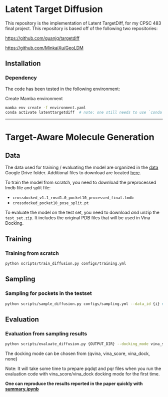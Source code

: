 # Latent Target Diffusion


This repository is the implementation of Latent TargetDiff, for my CPSC 483 final project. This repository is based off of the following two repositories:

https://github.com/guanjq/targetdiff 

https://github.com/MinkaiXu/GeoLDM

## Installation

### Dependency

The code has been tested in the following environment:

Create Mamba environment
```bash
mamba env create -f environment.yaml
conda activate latenttargetdiff  # note: one still needs to use `conda` to (de)activate environments
```
-----

# Target-Aware Molecule Generation
## Data
The data used for training / evaluating the model are organized in the [data](https://drive.google.com/drive/folders/1j21cc7-97TedKh_El5E34yI8o5ckI7eK?usp=share_link) Google Drive folder. Additional files to download are located [here](https://drive.google.com/drive/folders/1lQLC9Nztl6-x-z1zRpBNVNWTA8-UtGYK?usp=sharing). 

To train the model from scratch, you need to download the preprocessed lmdb file and split file:
* `crossdocked_v1.1_rmsd1.0_pocket10_processed_final.lmdb`
* `crossdocked_pocket10_pose_split.pt`

To evaluate the model on the test set, you need to download _and_ unzip the `test_set.zip`. It includes the original PDB files that will be used in Vina Docking.

## Training
### Training from scratch
```bash
python scripts/train_diffusion.py configs/training.yml
```

## Sampling
### Sampling for pockets in the testset
```bash
python scripts/sample_diffusion.py configs/sampling.yml --data_id {i} # Replace {i} with the index of the data. i should be between 0 and 99 for the testset.
```

## Evaluation
### Evaluation from sampling results
```bash
python scripts/evaluate_diffusion.py {OUTPUT_DIR} --docking_mode vina_score --protein_root data/test_set
```
The docking mode can be chosen from {qvina, vina_score, vina_dock, none}

Note: It will take some time to prepare pqdqt and pqr files when you run the evaluation code with vina_score/vina_dock docking mode for the first time.


**One can reproduce the results reported in the paper quickly with [summary.ipynb](summary.ipynb)**


```
